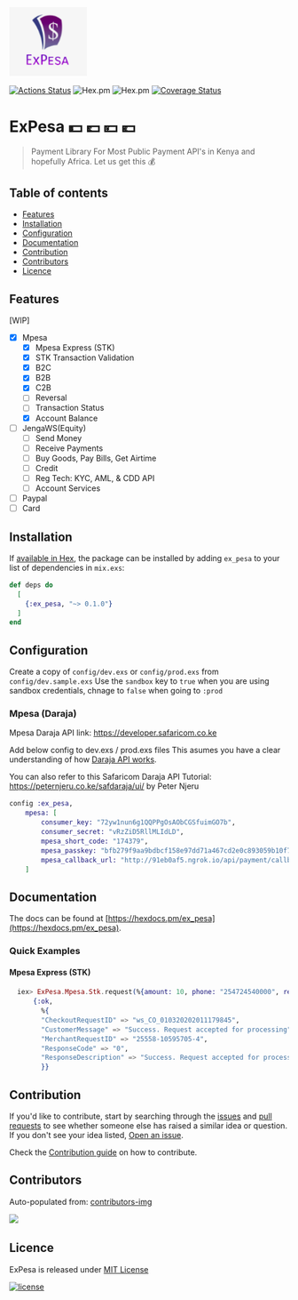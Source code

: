 <p align="left"><img src="assets/logo.png" width="140"></p>

[![Actions Status](https://github.com/beamkenya/ex_pesa/workflows/Elixir%20CI/badge.svg)](https://github.com/beamkenya/ex_pesa/actions) ![Hex.pm](https://img.shields.io/hexpm/v/ex_pesa) ![Hex.pm](https://img.shields.io/hexpm/dt/ex_pesa) [![Coverage Status](https://coveralls.io/repos/github/beamkenya/ex_pesa/badge.svg?branch=develop)](https://coveralls.io/github/beamkenya/ex_pesa?branch=develop)

# ExPesa :dollar: :pound: :yen: :euro:

> Payment Library For Most Public Payment API's in Kenya and hopefully Africa. Let us get this :moneybag:

## Table of contents

- [Features](#features)
- [Installation](#installation)
- [Configuration](#configuration)
- [Documentation](#documentation)
- [Contribution](#contribution)
- [Contributors](#contributors)
- [Licence](#licence)

## Features

[WIP]

- [x] Mpesa
  - [x] Mpesa Express (STK)
  - [x] STK Transaction Validation
  - [x] B2C
  - [x] B2B
  - [x] C2B
  - [ ] Reversal
  - [ ] Transaction Status
  - [x] Account Balance
- [ ] JengaWS(Equity)
  - [ ] Send Money
  - [ ] Receive Payments
  - [ ] Buy Goods, Pay Bills, Get Airtime
  - [ ] Credit
  - [ ] Reg Tech: KYC, AML, & CDD API
  - [ ] Account Services
- [ ] Paypal
- [ ] Card

## Installation

If [available in Hex](https://hex.pm/docs/publish), the package can be installed
by adding `ex_pesa` to your list of dependencies in `mix.exs`:

```elixir
def deps do
  [
    {:ex_pesa, "~> 0.1.0"}
  ]
end
```

## Configuration

Create a copy of `config/dev.exs` or `config/prod.exs` from `config/dev.sample.exs`
Use the `sandbox` key to `true` when you are using sandbox credentials, chnage to `false` when going to `:prod`

### Mpesa (Daraja)

Mpesa Daraja API link: https://developer.safaricom.co.ke

Add below config to dev.exs / prod.exs files
This asumes you have a clear understanding of how [Daraja API works](https://developer.safaricom.co.ke/get-started).

You can also refer to this Safaricom Daraja API Tutorial: https://peternjeru.co.ke/safdaraja/ui/ by Peter Njeru

```elixir
config :ex_pesa,
    mpesa: [
        consumer_key: "72yw1nun6g1QQPPgOsAObCGSfuimGO7b",
        consumer_secret: "vRzZiD5RllMLIdLD",
        mpesa_short_code: "174379",
        mpesa_passkey: "bfb279f9aa9bdbcf158e97dd71a467cd2e0c893059b10f78e6b72ada1ed2c919",
        mpesa_callback_url: "http://91eb0af5.ngrok.io/api/payment/callback"
    ]
```

## Documentation

The docs can be found at [https://hexdocs.pm/ex_pesa](https://hexdocs.pm/ex_pesa).

### Quick Examples

#### Mpesa Express (STK)

```elixir
  iex> ExPesa.Mpesa.Stk.request(%{amount: 10, phone: "254724540000", reference: "reference", description: "description"})
      {:ok,
        %{
        "CheckoutRequestID" => "ws_CO_010320202011179845",
        "CustomerMessage" => "Success. Request accepted for processing",
        "MerchantRequestID" => "25558-10595705-4",
        "ResponseCode" => "0",
        "ResponseDescription" => "Success. Request accepted for processing"
        }}
```

## Contribution

If you'd like to contribute, start by searching through the [issues](https://github.com/beamkenya/ex_pesa/issues) and [pull requests](https://github.com/beamkenya/ex_pesa/pulls) to see whether someone else has raised a similar idea or question.
If you don't see your idea listed, [Open an issue](https://github.com/beamkenya/ex_pesa/issues).

Check the [Contribution guide](contributing.md) on how to contribute.

## Contributors

Auto-populated from:
[contributors-img](https://contributors-img.firebaseapp.com/image?repo=beamkenya/ex_pesa)

<a href="https://github.com/beamkenya/ex_pesa/graphs/contributors">
  <img src="https://contributors-img.firebaseapp.com/image?repo=beamkenya/ex_pesa" />
</a>

## Licence

ExPesa is released under [MIT License](https://github.com/appcues/exsentry/blob/master/LICENSE.txt)

[![license](https://img.shields.io/github/license/mashape/apistatus.svg?style=for-the-badge)](#)
